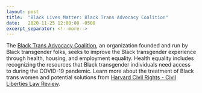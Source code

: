 ```yaml
---
layout: post
title:  "Black Lives Matter: Black Trans Advocacy Coalition"
date:   2020-11-25 12:00:00 -0500
excerpt_separator: <!--more-->
---
```

The [Black Trans Advocacy Coalition][coalition], an organization founded and run by Black transgender folks, seeks to improve the Black transgender experience through health, housing, and <!--more--> employment equality. Health equality includes recognizing the resources that Black transgender individuals need access to during the COVID-19 pandemic. Learn more about the treatment of Black trans women and potential solutions from [Harvard Civil Rights - Civil Liberties Law Review][law-review].

[coalition]: http://r20.rs6.net/tn.jsp?f=001qmBOYtBCoyOod7zJ2vUloY4lL0m6hRLWDZ4_GaDjs__CfHDn0oYO6LP1U3a5z68Ce-8HnWnk73PGF-RGe56kmkkhxrsMWb2CF81gfYJjoIYz9cMJH3rXnqX5mZGOdJnHK11Aya9oAv2PNL39kXhtFXEuqW3jR9HeMLg7k0CKfYuZM1a-t9QYVpXpxH4JyumqrW-KAjtkqhxf2dtCqeBmUknk0lYV9eX_tRJ7enOBzybIkpR_z5XyaD0be3UUomNp8YerE3dKe2kMWRbq-dZDc7hxiYcwzvNUT__MQzkmzbYt5-R1Oz4ODXAxveLv34mYrjVaJt1-1WV0PcfJ27beP1Z2DBzvCL0T7JJBzGcI_kB-xKj47wCGRIH31wDxxe21PY-oB1DwFleUqujcCyjgfNjeCRnR21oIxznkSC0h85TY7ul_q-vZTp2ePjJ_FEIMPIO5jW7tXbyC8p2poR0ayNsy8IWke0bBUXqBZSlaZltke6ygTixdqqvOPH0xrlu8aqCU8L5-hO6_SfTpB8hhvu5ds-YeK70umNpL9S72fB4zr9SLlXI0QDSFLiD1P8LQGu0Zr2Gs0fTaXnnb6GZtHgVCYUq0cpsJPVAdssVXWcUel9LIWYNaEJ0N8hmWY3N0aKRvDQtNZAK6YgrtKPZdjTrW8ot8OJfRIyLkEPSAUFkf0lNVa_sAKaSeZ9Yf-j7aZYC9MQ2UKYU=&c=xDb2HjP8B0HYCqjQaqJ8Zhslw_E_lKz-rCp9D9D8CR1TT9vrmg158Q==&ch=3S3lxWIf7hqBHuDNdtoQOwfMNlf46Oju2GI12nB2eUIajTdCe5T3oA==
[law-review]: http://r20.rs6.net/tn.jsp?f=001qmBOYtBCoyOod7zJ2vUloY4lL0m6hRLWDZ4_GaDjs__CfHDn0oYO6LP1U3a5z68CSnTm5LNs7OD03xXQhvmja0IBC4UDjYqgffwIhCtJlnc2xiw__N093FMIpGbUUuY4L024y1SC4kKaAhKpEvJfmBm2MxxGU1oGSZv5BvesKnVhOt5cmGHfGRrQVu_IdXE__DXW5PGFMwSrF6pdOtlRk9RiSWfNNV2Y6G57h-8V1gkTb9TOFK8zfZO407B4MWE8bMiGVrOicakLnq4HpZp7uNs_WX_yPLpyeWHIbgDEubIXAZbsOOAIjVFuLevvOwqBs5mB5_33BkJ0U8HlMA535tNFZPF-wriGDwUvpATNCiOmNt8vUm_rxe9_NoM_ktI3QjBQ1WeTvHXMOIYTYlRiEm7LyeGBwBAzdw0HLjqmm26nuN5Dmdtj7aEah9MgEthiqzr7dJdjq4uk2rF49A3GRTJem2cOtl_IxLsTZ0KNxuVGbwwnN3YuhzAUpXQLYr_idqcItrtqAl2qspRvDHS4EpDVsy2ACK3Cj3RHfgv9EAO_LraLtOCnhg2YRrbwwQ328CaxtczKqRynSdVirmBeS94QAQRxq4VixyCHjfJRhlLQPMlbGYYreGIoeg3b45eVhhEq2GewQIsb22J9aiY5ycwUWr3TvD7PfReNwnFAoS-cmIJRr0uZ--f0IoEmAv0eYNjJgQD2b2KqKGReh8JcLFhw1f3KZjUbsCnix6TwZ58Oc7k695UbAV4SYnhO5Qsf&c=xDb2HjP8B0HYCqjQaqJ8Zhslw_E_lKz-rCp9D9D8CR1TT9vrmg158Q==&ch=3S3lxWIf7hqBHuDNdtoQOwfMNlf46Oju2GI12nB2eUIajTdCe5T3oA==
